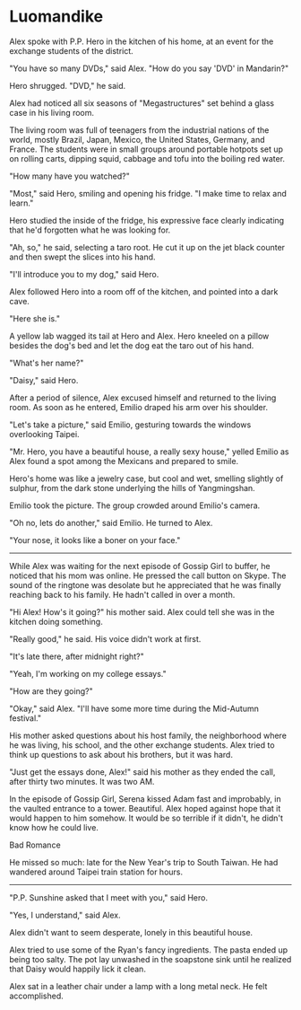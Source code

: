 # Luomandike

Alex spoke with P.P. Hero in the kitchen of his home, at an event for the
exchange students of the district.

"You have so many DVDs," said Alex. "How do you say 'DVD' in Mandarin?"

Hero shrugged. "DVD," he said.

Alex had noticed all six seasons of "Megastructures" set behind a glass case in
his living room.

The living room was full of teenagers from the industrial nations of the world,
mostly Brazil, Japan, Mexico, the United States, Germany, and France.  The
students were in small groups around portable hotpots set up on rolling carts,
dipping squid, cabbage and tofu into the boiling red water.

"How many have you watched?"

"Most," said Hero, smiling and opening his fridge. "I make time to relax and
learn."

Hero studied the inside of the fridge, his expressive face clearly indicating
that he'd forgotten what he was looking for.

"Ah, so," he said, selecting a taro root. He cut it up on the jet black counter
and then swept the slices into his hand.

"I'll introduce you to my dog," said Hero.

Alex followed Hero into a room off of the kitchen, and pointed into a dark cave.

"Here she is."

A yellow lab wagged its tail at Hero and Alex. Hero kneeled on a pillow besides
the dog's bed and let the dog eat the taro out of his hand.

"What's her name?"

"Daisy," said Hero.

After a period of silence, Alex excused himself and returned to the living room.
As soon as he entered, Emilio draped his arm over his shoulder.

"Let's take a picture," said Emilio, gesturing towards the windows overlooking
Taipei.

"Mr. Hero, you have a beautiful house, a really sexy house," yelled Emilio as
Alex found a spot among the Mexicans and prepared to smile.

Hero's home was like a jewelry case, but cool and wet, smelling slightly of
sulphur, from the dark stone underlying the hills of Yangmingshan.

Emilio took the picture. The group crowded around Emilio's camera.

"Oh no, lets do another," said Emilio.  He turned to Alex.

"Your nose, it looks like a boner on your face."

---

While Alex was waiting for the next episode of Gossip Girl to buffer, he noticed
that his mom was online. He pressed the call button on Skype. The sound of the
ringtone was desolate but he appreciated that he was finally reaching back to
his family. He hadn't called in over a month.

"Hi Alex! How's it going?" his mother said. Alex could tell she was in the
kitchen doing something.

"Really good," he said. His voice didn't work at first.

"It's late there, after midnight right?"

"Yeah, I'm working on my college essays."

"How are they going?"

"Okay," said Alex. "I'll have some more time during the Mid-Autumn festival."

His mother asked questions about his host family, the neighborhood where he was
living, his school, and the other exchange students. Alex tried to think up
questions to ask about his brothers, but it was hard.

"Just get the essays done, Alex!" said his mother as they ended the call, after
thirty two minutes. It was two AM.

In the episode of Gossip Girl, Serena kissed Adam fast and improbably, in the
vaulted entrance to a tower. Beautiful. Alex hoped against hope that it would
happen to him somehow. It would be so terrible if it didn't, he didn't know how
he could live.



Bad Romance

He missed so much: late for the New Year's trip to South Taiwan. He had
wandered around Taipei train station for hours.

---

"P.P. Sunshine asked that I meet with you," said Hero.

"Yes, I understand," said Alex.




Alex didn't want to seem desperate, lonely in this beautiful house.

Alex tried to use some of the Ryan's fancy ingredients. The pasta ended up being
too salty. The pot lay unwashed in the soapstone sink until he realized that
Daisy would happily lick it clean.

Alex sat in a leather chair under a lamp with a long metal neck. He felt
accomplished.
